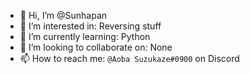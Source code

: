 - 👋 Hi, I’m @Sunhapan
- 👀 I’m interested in: Reversing stuff
- 🌱 I’m currently learning: Python
- 💞️ I’m looking to collaborate on: None
- 📫 How to reach me: `@Aoba Suzukaze#0900` on Discord

<!---
Sunhapan/Sunhapan is a ✨ special ✨ repository because its `README.md` (this file) appears on your GitHub profile.
You can click the Preview link to take a look at your changes.
--->
